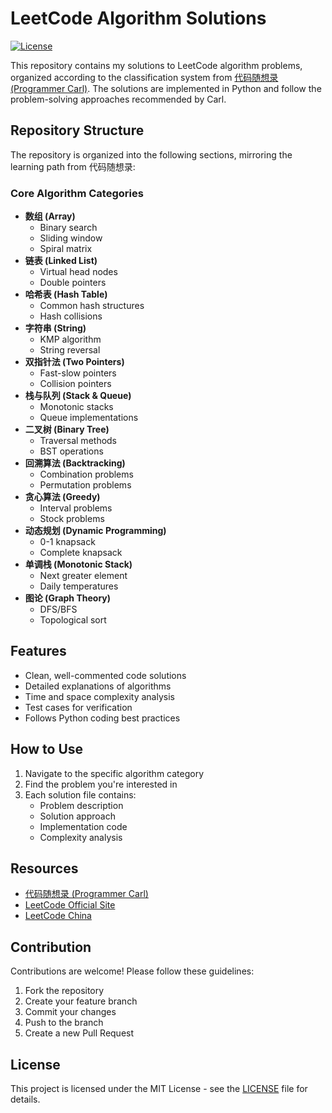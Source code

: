 # LeetCode Algorithm Solutions

[![License](https://img.shields.io/badge/license-MIT-blue.svg)](LICENSE)

This repository contains my solutions to LeetCode algorithm problems, organized according to the classification system from [代码随想录 (Programmer Carl)](https://programmercarl.com/). The solutions are implemented in Python and follow the problem-solving approaches recommended by Carl.

## Repository Structure

The repository is organized into the following sections, mirroring the learning path from 代码随想录:

### Core Algorithm Categories
- **数组 (Array)**
  - Binary search
  - Sliding window
  - Spiral matrix
- **链表 (Linked List)**
  - Virtual head nodes
  - Double pointers
- **哈希表 (Hash Table)**
  - Common hash structures
  - Hash collisions
- **字符串 (String)**
  - KMP algorithm
  - String reversal
- **双指针法 (Two Pointers)**
  - Fast-slow pointers
  - Collision pointers
- **栈与队列 (Stack & Queue)**
  - Monotonic stacks
  - Queue implementations
- **二叉树 (Binary Tree)**
  - Traversal methods
  - BST operations
- **回溯算法 (Backtracking)**
  - Combination problems
  - Permutation problems
- **贪心算法 (Greedy)**
  - Interval problems
  - Stock problems
- **动态规划 (Dynamic Programming)**
  - 0-1 knapsack
  - Complete knapsack
- **单调栈 (Monotonic Stack)**
  - Next greater element
  - Daily temperatures
- **图论 (Graph Theory)**
  - DFS/BFS
  - Topological sort

## Features

- Clean, well-commented code solutions
- Detailed explanations of algorithms
- Time and space complexity analysis
- Test cases for verification
- Follows Python coding best practices

## How to Use

1. Navigate to the specific algorithm category
2. Find the problem you're interested in
3. Each solution file contains:
   - Problem description
   - Solution approach
   - Implementation code
   - Complexity analysis

## Resources

- [代码随想录 (Programmer Carl)](https://programmercarl.com/)
- [LeetCode Official Site](https://leetcode.com/)
- [LeetCode China](https://leetcode.cn/)

## Contribution

Contributions are welcome! Please follow these guidelines:
1. Fork the repository
2. Create your feature branch
3. Commit your changes
4. Push to the branch
5. Create a new Pull Request

## License

This project is licensed under the MIT License - see the [LICENSE](LICENSE) file for details.

